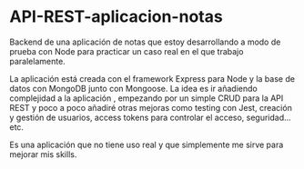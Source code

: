 # API-REST-aplicacion-notas
Backend de una aplicación de notas que estoy desarrollando a modo de prueba con Node para practicar un caso real en el que trabajo paralelamente.

La aplicación está creada con el framework Express para Node y la base de datos con MongoDB junto con Mongoose.
La idea es ir añadiendo complejidad a la aplicación , empezando por un simple CRUD para la API REST y poco a poco añadiré otras mejoras como testing con Jest, creación y gestión de usuarios, access tokens para controlar el acceso, seguridad... etc.

Es una aplicación que no tiene uso real y que simplemente me sirve para mejorar mis skills. 

